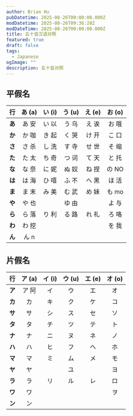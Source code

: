 ```yaml
---
author: Brian Hu
pubDatetime: 2025-08-26T00:00:00.000Z
modDatetime: 2025-08-26T09:36:28Z
modDateTime: 2025-08-26T00:00:00.000Z
title: 五十音汉语对照
featured: true
draft: false
tags:
  - Japanese
ogImage: ""
description: 五十音对照
---
```


## 平假名

|   行   | あ (a) | い (i) | う (u) | え (e) | お (o) |
| :----: | :----: | :----: | :----: | :----: | :----: |
| **あ** | あ 安  | い 以  | う 乌  | え 诶  | お 哦  |
| **か** | か 咖  | き 起  | く 哭  | け 开  | こ 口  |
| **さ** | さ 杀  | し 洗  | す 寺  | せ 世  | そ 缩  |
| **た** | た 太  | ち 奇  | つ 词  | て 天  | と 托  |
| **な** | な 奈  | に 妮  | ぬ 奴  | ね 捏  | の NO  |
| **は** | は 海  | ひ 嘻  | ふ 不  | へ 黑  | ほ 活  |
| **ま** | ま 末  | み 美  | む 武  | め 妹  | も mo  |
| **や** | や 也  |        | ゆ 由  |        | よ 与  |
| **ら** | ら 落  | り 利  | る 路  | れ 礼  | ろ 咯  |
| **わ** | わ 挖  |        |        |        | を 我  |
| **ん** |  ん n  |        |        |        |        |

## 片假名

|   行   | ア (a) | イ (i) | ウ (u) | エ (e) | オ (o) |
| :----: | :----: | :----: | :----: | :----: | :----: |
| **ア** | ア 阿  |   イ  |   ウ   |   エ   |   オ   |
| **カ** |   カ   |   キ   |   ク   |   ケ   |   コ   |
| **サ** |   サ   |   シ   |   ス   |   セ   |   ソ   |
| **タ** |   タ   |   チ   |   ツ   |   テ   |   ト   |
| **ナ** |   ナ   |   ニ   |   ヌ   |   ネ   |   ノ   |
| **ハ** |   ハ   |   ヒ   |   フ   |   ヘ   |   ホ   |
| **マ** |   マ   |   ミ   |   ム   |   メ   |   モ   |
| **ヤ** |   ヤ   |        |   ユ   |        |   ヨ   |
| **ラ** |   ラ   |   リ   |   ル   |   レ   |   ロ   |
| **ワ** |   ワ   |        |        |        |   ヲ   |
| **ン** |   ン   |        |        |        |        |
